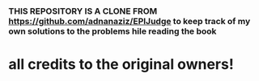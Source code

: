 ### THIS REPOSITORY IS A CLONE FROM https://github.com/adnanaziz/EPIJudge to keep track of my own solutions to the problems hile reading the book
# all credits to the original owners!
